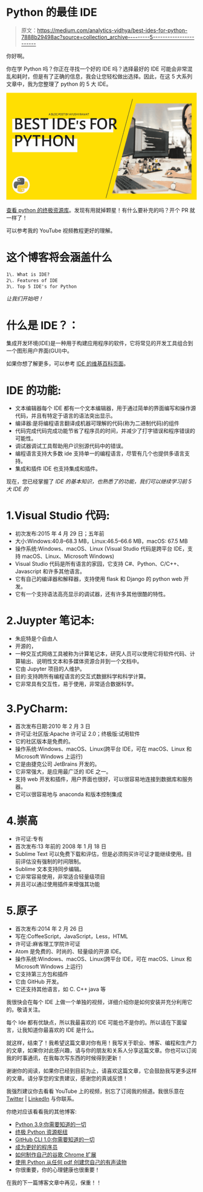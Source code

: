 # Python 的最佳 IDE

> 原文：<https://medium.com/analytics-vidhya/best-ides-for-python-7888b29498ac?source=collection_archive---------5----------------------->

你好啊。

你在学 Python 吗？你正在寻找一个好的 IDE 吗？选择最好的 IDE 可能会非常混乱和耗时，但是有了正确的信息，我会让您轻松做出选择。因此，在这 5 大系列文章中，我为您整理了 python 的 5 大 IDE。

![](img/15350e9f9510679bc2b64ed31be26653.png)

[查看 python 的终极资源库](https://github.com/ayushi7rawat/Ultimate-Python-Resource-Hub)。发现有用就掉颗星！有什么要补充的吗？开个 PR 就一样了！

可以参考我的 YouTube 视频教程更好的理解。

# 这个博客将会涵盖什么

```
1\. What is IDE?
2\. Features of IDE
3\. Top 5 IDE's for Python
```

*让我们开始吧！*

# 什么是 IDE？：

集成开发环境(IDE)是一种用于构建应用程序的软件，它将常见的开发工具组合到一个图形用户界面(GUI)中。

如果你想了解更多，可以参考 [IDE 的维基百科页面](https://en.wikipedia.org/wiki/Integrated_development_environment)。

# IDE 的功能:

*   文本编辑器每个 IDE 都有一个文本编辑器，用于通过简单的界面编写和操作源代码，并且有特定于语言的语法突出显示。
*   编译器:是将编程语言翻译成机器可理解的代码(称为二进制代码)的组件
*   代码完成代码完成功能节省了程序员的时间，并减少了打字错误和程序错误的可能性。
*   调试器调试工具帮助用户识别源代码中的错误。
*   编程语言支持大多数 ide 支持单一的编程语言，尽管有几个也提供多语言支持。
*   集成和插件 IDE 也支持集成和插件。

现在，您已经掌握了 *IDE 的基本知识，*也熟悉了*的功能，*我们可以继续学习*前 5 大 IDE 的*

# 1.Visual Studio 代码:

*   初次发布:2015 年 4 月 29 日；五年前
*   大小:Windows:40.8–68.3 MB，Linux:46.5–66.6 MB，macOS: 67.5 MB
*   操作系统:Windows、macOS、Linux (Visual Studio 代码是跨平台 IDE，支持 macOS、Linux、Microsoft Windows)
*   Visual Studio 代码是所有语言的家园，它支持 C#、Python、C/C++、Javascript 和许多其他语言。
*   它有自己的编译器和解释器，支持使用 flask 和 Django 的 python web 开发。
*   它有一个支持语法高亮显示的调试器，还有许多其他很酷的特性。

# 2.Juypter 笔记本:

*   朱庇特是个自由人
*   开源的，
*   一种交互式网络工具被称为计算笔记本，研究人员可以使用它将软件代码、计算输出、说明性文本和多媒体资源合并到一个文档中。
*   它由 Jupyter 项目的人维护。
*   目的:支持跨所有编程语言的交互式数据科学和科学计算。
*   它非常具有交互性，易于使用，非常适合数据科学。

# 3.PyCharm:

*   首次发布日期:2010 年 2 月 3 日
*   许可证:社区版:Apache 许可证 2.0；终极版:试用软件
*   它的社区版本是免费的。
*   操作系统:Windows、macOS、Linux(跨平台 IDE，可在 macOS、Linux 和 Microsoft Windows 上运行)
*   它是由捷克公司 JetBrains 开发的。
*   它非常强大，是应用最广泛的 IDE 之一。
*   支持 web 开发和插件，用户界面也很好，可以很容易地连接到数据库和服务器。
*   它可以很容易地与 anaconda 和版本控制集成

# 4.崇高

*   许可证:专有
*   首次发布:13 年前的 2008 年 1 月 18 日
*   Sublime Text 可以免费下载和评估，但是必须购买许可证才能继续使用。目前评估没有强制的时间限制。
*   Sublime 文本支持同步编辑。
*   它非常容易使用，非常适合轻量级项目
*   并且可以通过使用插件来增强其功能

# 5.原子

*   首次发布:2014 年 2 月 26 日
*   写在:CoffeeScript，JavaScript，Less，HTML
*   许可证:麻省理工学院许可证
*   Atom 是免费的、时尚的、轻量级的开源 IDE。
*   操作系统:Windows、macOS、Linux(跨平台 IDE，可在 macOS、Linux 和 Microsoft Windows 上运行)
*   它支持第三方包和插件
*   它由 GitHub 开发。
*   它还支持其他语言，如 C. C++ java 等

我很快会在每个 IDE 上做一个单独的视频，详细介绍你是如何安装并充分利用它的。敬请关注。

每个 Ide 都有优缺点，所以我最喜欢的 IDE 可能也不是你的。所以请在下面留言，让我知道你最喜欢的 IDE 是什么。

就这样，结束了！我希望这篇文章对你有用！我写关于职业、博客、编程和生产力的文章，如果你对此感兴趣，请与你的朋友和关系人分享这篇文章。你也可以订阅我的时事通讯，在我每次写东西的时候得到更新！

谢谢你的阅读，如果你已经到目前为止，请喜欢这篇文章，它会鼓励我写更多这样的文章。请分享您的宝贵建议，感谢您的真诚反馈！

我强烈建议你去看看 YouTube 上的视频，别忘了订阅我的频道。我很乐意在 [Twitter](https://twitter.com/ayushi7rawat) | [LinkedIn](https://www.linkedin.com/in/ayushi7rawat/) 与你联系。

你绝对应该看看我的其他博客:

*   [Python 3.9:你需要知道的一切](https://ayushirawat.com/python-39-all-you-need-to-know)
*   [终极 Python 资源枢纽](https://ayushirawat.com/the-ultimate-python-resource-hub)
*   [GitHub CLI 1.0:你需要知道的一切](https://ayushirawat.com/github-cli-10-all-you-need-to-know)
*   [成为更好的程序员](https://ayushirawat.com/become-a-better-programmer)
*   [如何制作自己的谷歌 Chrome 扩展](https://ayushirawat.com/how-to-make-your-own-google-chrome-extension-1)
*   [使用 Python 从任何 pdf 创建您自己的有声读物](https://ayushirawat.com/create-your-own-audiobook-from-any-pdf-with-python)
*   你很重要，你的心理健康也很重要！

在我的下一篇博客文章中再见，保重！！